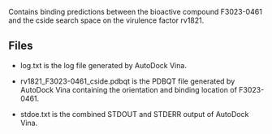 Contains binding predictions between the bioactive compound F3023-0461 and the cside search space on the virulence factor rv1821.

## Files

- log.txt is the log file generated by AutoDock Vina.

- rv1821_F3023-0461_cside.pdbqt is the PDBQT file generated by AutoDock Vina containing the orientation and binding location of F3023-0461.

- stdoe.txt is the combined STDOUT and STDERR output of AutoDock Vina.

